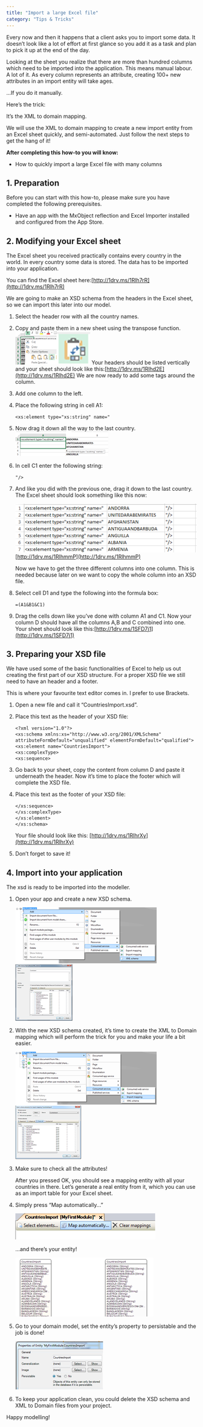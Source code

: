 ```yaml
---
title: "Import a large Excel file"
category: "Tips & Tricks"
---
```

Every now and then it happens that a client asks you to import some data. It doesn’t look like a lot of effort at first glance so you add it as a task and plan to pick it up at the end of the day.

Looking at the sheet you realize that there are more than hundred columns which need to be imported into the application. This means manual labour. A lot of it. As every column represents an attribute, creating 100+ new attributes in an import entity will take ages.

…If you do it manually.

Here’s the trick:

It’s the XML to domain mapping.

We will use the XML to domain mapping to create a new import entity from an Excel sheet quickly, and semi-automated. Just follow the next steps to get the hang of it!

**After completing this how-to you will know:**

*   How to quickly import a large Excel file with many columns

## 1. Preparation

Before you can start with this how-to, please make sure you have completed the following prerequisites.

*   Have an app with the MxObject reflection and Excel Importer installed and configured from the App Store.

## 2\. Modifying your Excel sheet

The Excel sheet you received practically contains every country in the world. In every country some data is stored. The data has to be imported into your application.

You can find the Excel sheet here:[http://1drv.ms/1Rlh7rR](http://1drv.ms/1Rlh7rR)

We are going to make an XSD schema from the headers in the Excel sheet, so we can import this later into our model.

1.  Select the header row with all the country names.
2.  Copy and paste them in a new sheet using the transpose function.
     ![](attachments/19202606/19398887.png)![](attachments/19202606/19398888.png)
    Your headers should be listed vertically and your sheet should look like this:[http://1drv.ms/1Rlhd2E](http://1drv.ms/1Rlhd2E)
    We are now ready to add some tags around the column.
3.  Add one column to the left.
4.  Place the following string in cell A1:

    ```text
    <xs:element type="xs:string" name="
    ```

5.  Now drag it down all the way to the last country.
    ![](attachments/19202606/19398889.png)

6.  In cell C1 enter the following string:

    ```text
    "/>
    ```

7.  And like you did with the previous one, drag it down to the last country. The Excel sheet should look something like this now:

    ![](attachments/19202606/19398890.png)[http://1drv.ms/1RlhmmP](http://1drv.ms/1RlhmmP)

    Now we have to get the three different columns into one column. This is needed because later on we want to copy the whole column into an XSD file.
8.  Select cell D1 and type the following into the formula box:

    ```text
    =(A1&B1&C1)
    ```

9.  Drag the cells down like you’ve done with column A1 and C1\. Now your column D should have all the columns A,B and C combined into one. Your sheet should look like this:[http://1drv.ms/1SFD7j1](http://1drv.ms/1SFD7j1)

## 3\. Preparing your XSD file

We have used some of the basic functionalities of Excel to help us out creating the first part of our XSD structure. For a proper XSD file we still need to have an header and a footer.

This is where your favourite text editor comes in. I prefer to use Brackets.

1.  Open a new file and call it “CountriesImport.xsd”.
2.  Place this text as the header of your XSD file:

    ```text
    <?xml version="1.0"?>
    <xs:schema xmlns:xs="http://www.w3.org/2001/XMLSchema" attributeFormDefault="unqualified" elementFormDefault="qualified">
    <xs:element name="CountriesImport">
    <xs:complexType>
    <xs:sequence>
    ```

3.  Go back to your sheet, copy the content from column D and paste it underneath the header.
    Now it’s time to place the footer which will complete the XSD file. 
4.  Place this text as the footer of your XSD file:

    ```text
    </xs:sequence>
    </xs:complexType>
    </xs:element>
    </xs:schema>
    ```

    Your file should look like this:
    [http://1drv.ms/1RlhrXy](http://1drv.ms/1RlhrXy)

5.  Don’t forget to save it!

## 4\. Import into your application

The xsd is ready to be imported into the modeller.

1.  Open your app and create a new XSD schema.

     ![](attachments/19202606/19398893.png)![](attachments/19202606/19398894.png)
2.  With the new XSD schema created, it’s time to create the XML to Domain mapping which will perform the trick for you and make your life a bit easier.

     ![](attachments/19202606/19398895.png)![](attachments/19202606/19398896.png)
3.  Make sure to check all the attributes!

    After you pressed OK, you should see a mapping entity with all your countries in there. Let’s generate a real entity from it, which you can use as an import table for your Excel sheet.
4.  Simply press “Map automatically…”

    ![](attachments/19202606/19398897.png)

    …and there’s your entity!

     ![](attachments/19202606/19398898.png)
5.  Go to your domain model, set the entity’s property to persistable and the job is done!

    ![](attachments/19202606/19398899.png)
6.  To keep your application clean, you could delete the XSD schema and XML to Domain files from your project.

Happy modelling!
